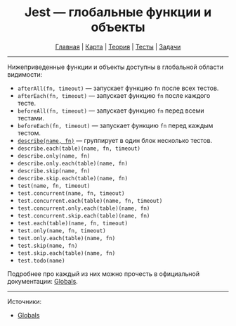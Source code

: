 <div align="center">

# Jest — глобальные функции и объекты

[Главная](https://github.com/dollaween/junior-roadmap/)
|
[Карта](/roadmap/README.md)
|
[Теория](/theory/README.md)
|
[Тесты](/tests/README.md)
|
[Задачи](/tasks/README.md)

</div>

---

Нижеприведенные функции и объекты доступны в глобальной области видимости:
- `afterAll(fn, timeout)` — запускает функцию `fn` после всех тестов.
- `afterEach(fn, timeout)` — запускает функцию `fn` после каждого тесте.
- `beforeAll(fn, timeout)` — запускает функцию `fn` перед всеми тестами.
- `beforeEach(fn, timeout)` — запускает функцию `fn` перед каждым тестом.
- [`describe(name, fn)`](https://jestjs.io/docs/api#describename-fn) — группирует в один блок несколько тестов.
- `describe.each(table)(name, fn, timeout)`
- `describe.only(name, fn)`
- `describe.only.each(table)(name, fn)`
- `describe.skip(name, fn)`
- `describe.skip.each(table)(name, fn)`
- `test(name, fn, timeout)`
- `test.concurrent(name, fn, timeout)`
- `test.concurrent.each(table)(name, fn, timeout)`
- `test.concurrent.only.each(table)(name, fn)`
- `test.concurrent.skip.each(table)(name, fn)`
- `test.each(table)(name, fn, timeout)`
- `test.only(name, fn, timeout)`
- `test.only.each(table)(name, fn)`
- `test.skip(name, fn)`
- `test.skip.each(table)(name, fn)`
- `test.todo(name)`

Подробнее про каждый из них можно прочесть в официальной документации: [Globals](https://jestjs.io/docs/api).

---

Источники:
- [Globals](https://jestjs.io/docs/api)
